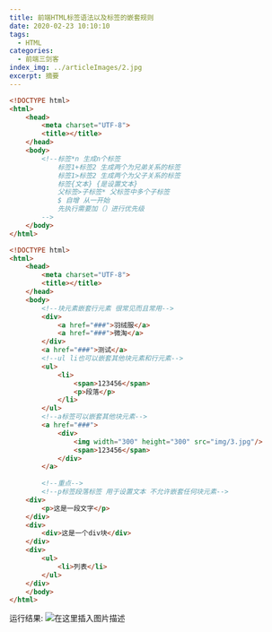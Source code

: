 ```yaml
---
title: 前端HTML标签语法以及标签的嵌套规则
date: 2020-02-23 10:10:10
tags:
  - HTML
categories: 
  - 前端三剑客
index_img: ../articleImages/2.jpg
excerpt: 摘要
---
```

<meta name="referrer" content="no-referrer"/>

```html
<!DOCTYPE html>
<html>
	<head>
		<meta charset="UTF-8">
		<title></title>
	</head>
	<body>
		<!--标签*n 生成n个标签
			标签1+标签2 生成两个为兄弟关系的标签
			标签1>标签2 生成两个为父子关系的标签
			标签{文本} {是设置文本}
			父标签>子标签* 父标签中多个子标签
			$ 自增 从一开始
			先执行需要加（）进行优先级
		-->
	</body>
</html>
```


```html
<!DOCTYPE html>
<html>
	<head>
		<meta charset="UTF-8">
		<title></title>
	</head>
	<body>
		<!--块元素嵌套行元素 很常见而且常用-->
		<div>
			<a href="###">羽绒服</a>
			<a href="###">微淘</a>
		</div>
		<a href="###">测试</a>
		<!--ul li也可以嵌套其他块元素和行元素-->
		<ul>
			<li>
				<span>123456</span>
				<p>段落</p>
			</li>
		</ul>
		<!--a标签可以嵌套其他块元素-->
		<a href="###">
			<div>
				<img width="300" height="300" src="img/3.jpg"/>
				<span>123456</span>
			</div>
		</a>
		
		<!--重点-->
		<!--p标签段落标签 用于设置文本 不允许嵌套任何块元素-->
	<div>
		<p>这是一段文字</p>
	</div>
	<div>
		<div>这是一个div块</div>
	</div>
	<div>
		<ul>
			<li>列表</li>
		</ul>
	</div>
	</body>
</html>

```
运行结果:
![在这里插入图片描述](https://img-blog.csdnimg.cn/bf7780f4aee844a5b94bd122c8dc4dfd.png)

